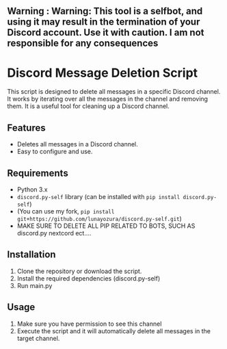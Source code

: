## Warning : **Warning: This tool is a selfbot, and using it may result in the termination of your Discord account. Use it with caution. I am not responsible for any consequences**
# Discord Message Deletion Script

This script is designed to delete all messages in a specific Discord channel. It works by iterating over all the messages in the channel and removing them. It is a useful tool for cleaning up a Discord channel.

## Features
- Deletes all messages in a Discord channel.
- Easy to configure and use.

## Requirements
- Python 3.x
- `discord.py-self` library (can be installed with `pip install discord.py-self`)
- (You can use my fork, `pip install git+https://github.com/lunayozura/discord.py-self.git`)
- MAKE SURE TO DELETE ALL PIP RELATED TO BOTS, SUCH AS discord.py nextcord ect....
## Installation

1. Clone the repository or download the script.
2. Install the required dependencies (discord.py-self)
3. Run main.py

## Usage

1. Make sure you have permission to see this channel
2. Execute the script and it will automatically delete all messages in the target channel.
